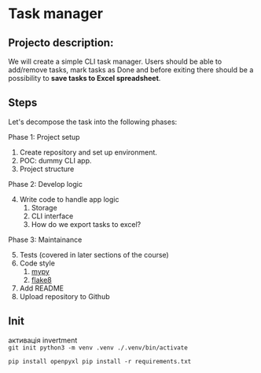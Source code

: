 # Task manager

## Projecto description:

We will create a simple CLI task manager. Users should be able to add/remove tasks, mark tasks as Done and before exiting there should be a possibility to **save tasks to Excel spreadsheet**.

## Steps

Let's decompose the task into the following phases:

Phase 1: Project setup

1. Create repository and set up environment.
2. POC: dummy CLI app.
3. Project structure

Phase 2: Develop logic

4. Write code to handle app logic
   1. Storage
   2. CLI interface
   3. How do we export tasks to excel?

Phase 3: Maintainance

5. Tests (covered in later sections of the course)
6. Code style
   1. [mypy](https://pypi.org/project/mypy/)
   2. [flake8](https://pypi.org/project/flake8/)
7. Add README
8. Upload repository to Github

## Init
активація invertment<br>
``
git init
python3 -m venv .venv
./.venv/bin/activate
``

``
pip install openpyxl
pip install -r requirements.txt
``

